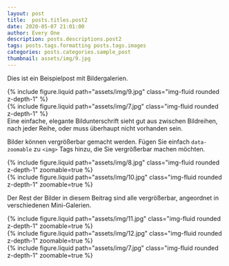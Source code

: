 ```yaml
---
layout: post
title:  posts.titles.post2
date: 2020-05-07 21:01:00
author: Every One
description: posts.descriptions.post2
tags: posts.tags.formatting posts.tags.images
categories: posts.categories.sample_post
thumbnail: assets/img/9.jpg
---
```

Dies ist ein Beispielpost mit Bildergalerien.

<div class="row mt-3">
    <div class="col-sm mt-3 mt-md-0">
        {% include figure.liquid path="assets/img/9.jpg" class="img-fluid rounded z-depth-1" %}
    </div>
    <div class="col-sm mt-3 mt-md-0">
        {% include figure.liquid path="assets/img/7.jpg" class="img-fluid rounded z-depth-1" %}
    </div>
</div>
<div class="caption">
    Eine einfache, elegante Bildunterschrift sieht gut aus zwischen Bildreihen, nach jeder Reihe, oder muss überhaupt nicht vorhanden sein.
</div>

Bilder können vergrößerbar gemacht werden. Fügen Sie einfach `data-zoomable` zu `<img>` Tags hinzu, die Sie vergrößerbar machen möchten.
<div class="row mt-3">
    <div class="col-sm mt-3 mt-md-0">
        {% include figure.liquid path="assets/img/8.jpg" class="img-fluid rounded z-depth-1" zoomable=true %}
    </div>
    <div class="col-sm mt-3 mt-md-0">
        {% include figure.liquid path="assets/img/10.jpg" class="img-fluid rounded z-depth-1" zoomable=true %}
    </div>
</div>

Der Rest der Bilder in diesem Beitrag sind alle vergrößerbar, angeordnet in verschiedenen Mini-Galerien.

<div class="row mt-3">
    <div class="col-sm mt-3 mt-md-0">
        {% include figure.liquid path="assets/img/11.jpg" class="img-fluid rounded z-depth-1" zoomable=true %}
    </div>
    <div class="col-sm mt-3 mt-md-0">
        {% include figure.liquid path="assets/img/12.jpg" class="img-fluid rounded z-depth-1" zoomable=true %}
    </div>
    <div class="col-sm mt-3 mt-md-0">
        {% include figure.liquid path="assets/img/7.jpg" class="img-fluid rounded z-depth-1" zoomable=true %}
    </div>
</div>
